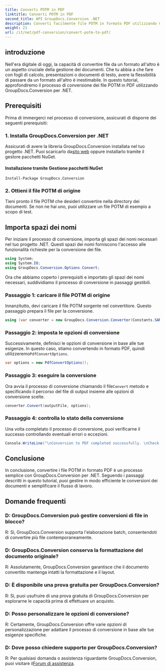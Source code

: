 ```yaml
---
title: Converti POTM in PDF
linktitle: Converti POTM in PDF
second_title: API GroupDocs.Conversion .NET
description: Converti facilmente file POTM in formato PDF utilizzando GroupDocs.Conversion per .NET. Semplifica il flusso di lavoro della gestione dei documenti.
weight: 21
url: /it/net/pdf-conversion/convert-potm-to-pdf/
---
```

## introduzione

Nell'era digitale di oggi, la capacità di convertire file da un formato all'altro è un aspetto cruciale della gestione dei documenti. Che tu abbia a che fare con fogli di calcolo, presentazioni o documenti di testo, avere la flessibilità di passare da un formato all'altro è inestimabile. In questo tutorial, approfondiremo il processo di conversione dei file POTM in PDF utilizzando GroupDocs.Conversion per .NET.

## Prerequisiti

Prima di immergerci nel processo di conversione, assicurati di disporre dei seguenti prerequisiti:

### 1. Installa GroupDocs.Conversion per .NET

 Assicurati di avere la libreria GroupDocs.Conversion installata nel tuo progetto .NET. Puoi scaricarlo da[sito web](https://releases.groupdocs.com/conversion/net/) oppure installarlo tramite il gestore pacchetti NuGet.

#### Installazione tramite Gestione pacchetti NuGet

```
Install-Package GroupDocs.Conversion
```

### 2. Ottieni il file POTM di origine

Tieni pronto il file POTM che desideri convertire nella directory dei documenti. Se non ne hai uno, puoi utilizzare un file POTM di esempio a scopo di test.

## Importa spazi dei nomi

Per iniziare il processo di conversione, importa gli spazi dei nomi necessari nel tuo progetto .NET. Questi spazi dei nomi forniscono l'accesso alle funzionalità richieste per la conversione dei file.

```csharp
using System;
using System.IO;
using GroupDocs.Conversion.Options.Convert;
```

Ora che abbiamo coperto i prerequisiti e importato gli spazi dei nomi necessari, suddividiamo il processo di conversione in passaggi gestibili.

### Passaggio 1: caricare il file POTM di origine

Innanzitutto, devi caricare il file POTM sorgente nel convertitore. Questo passaggio prepara il file per la conversione.

```csharp
using (var converter = new GroupDocs.Conversion.Converter(Constants.SAMPLE_POTM))
```

### Passaggio 2: imposta le opzioni di conversione

 Successivamente, definisci le opzioni di conversione in base alle tue esigenze. In questo caso, stiamo convertendo in formato PDF, quindi utilizzeremo`PdfConvertOptions`.

```csharp
var options = new PdfConvertOptions();
```

### Passaggio 3: eseguire la conversione

 Ora avvia il processo di conversione chiamando il file`Convert` metodo e specificando il percorso del file di output insieme alle opzioni di conversione scelte.

```csharp
converter.Convert(outputFile, options);
```

### Passaggio 4: controlla lo stato della conversione

Una volta completato il processo di conversione, puoi verificarne il successo controllando eventuali errori o eccezioni.

```csharp
Console.WriteLine("\nConversion to PDF completed successfully. \nCheck output in {0}", outputFolder);
```

## Conclusione

In conclusione, convertire i file POTM in formato PDF è un processo semplice con GroupDocs.Conversion per .NET. Seguendo i passaggi descritti in questo tutorial, puoi gestire in modo efficiente le conversioni dei documenti e semplificare il flusso di lavoro.

## Domande frequenti

### D: GroupDocs.Conversion può gestire conversioni di file in blocco?

R: Sì, GroupDocs.Conversion supporta l'elaborazione batch, consentendoti di convertire più file contemporaneamente.

### D: GroupDocs.Conversion conserva la formattazione del documento originale?

R: Assolutamente, GroupDocs.Conversion garantisce che il documento convertito mantenga intatti la formattazione e il layout.

### D: È disponibile una prova gratuita per GroupDocs.Conversion?

R: Sì, puoi usufruire di una prova gratuita di GroupDocs.Conversion per esplorarne le capacità prima di effettuare un acquisto.

### D: Posso personalizzare le opzioni di conversione?

R: Certamente, GroupDocs.Conversion offre varie opzioni di personalizzazione per adattare il processo di conversione in base alle tue esigenze specifiche.

### D: Dove posso chiedere supporto per GroupDocs.Conversion?

 R: Per qualsiasi domanda o assistenza riguardante GroupDocs.Conversion, puoi visitare il[Forum di assistenza](https://forum.groupdocs.com/c/conversion/11).
